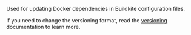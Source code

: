 Used for updating Docker dependencies in Buildkite configuration files.

If you need to change the versioning format, read the [versioning](../../versioning.md) documentation to learn more.
